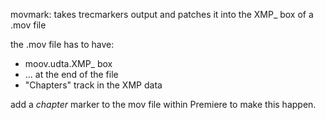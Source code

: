 movmark: takes trecmarkers output and patches it into the XMP_ box of a .mov file

the .mov file has to have:
* moov.udta.XMP_ box
* ... at the end of the file
* "Chapters" track in the XMP data

add a *chapter* marker to the mov file within Premiere to make this happen.
